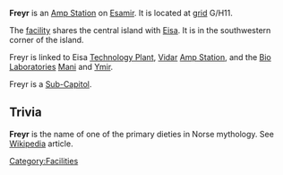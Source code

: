**Freyr** is an [Amp Station](Amp_Station.md) on
[Esamir](Esamir.md). It is located at
[grid](Map_grid.md) G/H11.

The [facility](facility.md) shares the central island with
[Eisa](Eisa.md). It is in the southwestern corner of the island.

Freyr is linked to Eisa [Technology Plant](Technology_Plant.md),
[Vidar](Vidar.md) [Amp Station](Amp_Station.md), and the
[Bio Laboratories](Bio_Laboratory.md) [Mani](Mani.md)
and [Ymir](Ymir.md).

Freyr is a [Sub-Capitol](Sub-Capitol.md).

## Trivia

**Freyr** is the name of one of the primary dieties in Norse mythology.
See [Wikipedia](http://en.wikipedia.org/wiki/Freyr) article.

[Category:Facilities](Category:Facilities.md)
